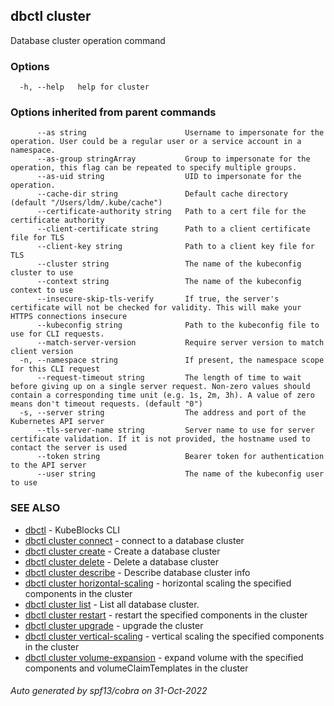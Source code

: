 ## dbctl cluster

Database cluster operation command

### Options

```
  -h, --help   help for cluster
```

### Options inherited from parent commands

```
      --as string                      Username to impersonate for the operation. User could be a regular user or a service account in a namespace.
      --as-group stringArray           Group to impersonate for the operation, this flag can be repeated to specify multiple groups.
      --as-uid string                  UID to impersonate for the operation.
      --cache-dir string               Default cache directory (default "/Users/ldm/.kube/cache")
      --certificate-authority string   Path to a cert file for the certificate authority
      --client-certificate string      Path to a client certificate file for TLS
      --client-key string              Path to a client key file for TLS
      --cluster string                 The name of the kubeconfig cluster to use
      --context string                 The name of the kubeconfig context to use
      --insecure-skip-tls-verify       If true, the server's certificate will not be checked for validity. This will make your HTTPS connections insecure
      --kubeconfig string              Path to the kubeconfig file to use for CLI requests.
      --match-server-version           Require server version to match client version
  -n, --namespace string               If present, the namespace scope for this CLI request
      --request-timeout string         The length of time to wait before giving up on a single server request. Non-zero values should contain a corresponding time unit (e.g. 1s, 2m, 3h). A value of zero means don't timeout requests. (default "0")
  -s, --server string                  The address and port of the Kubernetes API server
      --tls-server-name string         Server name to use for server certificate validation. If it is not provided, the hostname used to contact the server is used
      --token string                   Bearer token for authentication to the API server
      --user string                    The name of the kubeconfig user to use
```

### SEE ALSO

* [dbctl](dbctl.md)	 - KubeBlocks CLI
* [dbctl cluster connect](dbctl_cluster_connect.md)	 - connect to a database cluster
* [dbctl cluster create](dbctl_cluster_create.md)	 - Create a database cluster
* [dbctl cluster delete](dbctl_cluster_delete.md)	 - Delete a database cluster
* [dbctl cluster describe](dbctl_cluster_describe.md)	 - Describe database cluster info
* [dbctl cluster horizontal-scaling](dbctl_cluster_horizontal-scaling.md)	 - horizontal scaling the specified components in the cluster
* [dbctl cluster list](dbctl_cluster_list.md)	 - List all database cluster.
* [dbctl cluster restart](dbctl_cluster_restart.md)	 - restart the specified components in the cluster
* [dbctl cluster upgrade](dbctl_cluster_upgrade.md)	 - upgrade the cluster
* [dbctl cluster vertical-scaling](dbctl_cluster_vertical-scaling.md)	 - vertical scaling the specified components in the cluster
* [dbctl cluster volume-expansion](dbctl_cluster_volume-expansion.md)	 - expand volume with the specified components and volumeClaimTemplates in the cluster

###### Auto generated by spf13/cobra on 31-Oct-2022

